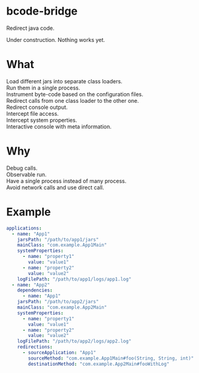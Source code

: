# bcode-bridge
Redirect java code.

Under construction. Nothing works yet.  

# What

Load different jars into separate class loaders.  
Run them in a single process.  
Instrument byte-code based on the configuration files.  
Redirect calls from one class loader to the other one.  
Redirect console output.  
Intercept file access.  
Intercept system properties.  
Interactive console with meta information.  

# Why

Debug calls.  
Observable run.  
Have a single process instead of many process.  
Avoid network calls and use direct call.  

# Example 

```yaml
applications:
  - name: "App1"
    jarsPath: "/path/to/app1/jars"
    mainClass: "com.example.App1Main"
    systemProperties:
      - name: "property1"
        value: "value1"
      - name: "property2"
        value: "value2"
    logFilePath: "/path/to/app1/logs/app1.log"
  - name: "App2"
    dependencies:
      - name: "App1"
    jarsPath: "/path/to/app2/jars"
    mainClass: "com.example.App2Main"
    systemProperties:
      - name: "property1"
        value: "value1"
      - name: "property2"
        value: "value2"
    logFilePath: "/path/to/app2/logs/app2.log"
    redirections:
      - sourceApplication: "App1"
        sourceMethod: "com.example.App1Main#foo(String, String, int)"
        destinationMethod: "com.example.App2Main#fooWithLog"

```
